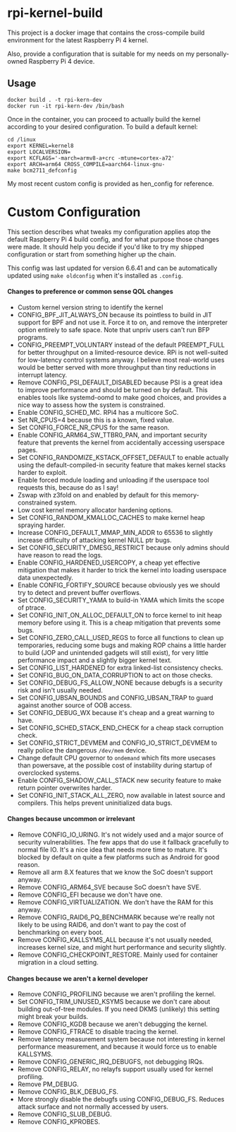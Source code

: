 rpi-kernel-build
================

This project is a docker image that contains the cross-compile build environment for the latest Raspberry Pi 4 kernel. 

Also, provide a configuration that is suitable for my needs on my personally-owned Raspberry Pi 4 device.

Usage
-----

```
docker build . -t rpi-kern-dev
docker run -it rpi-kern-dev /bin/bash
```

Once in the container, you can proceed to actually build the kernel according to your desired configuration. To build a default kernel:

```
cd /linux
export KERNEL=kernel8
export LOCALVERSION=
export KCFLAGS='-march=armv8-a+crc -mtune=cortex-a72'
export ARCH=arm64 CROSS_COMPILE=aarch64-linux-gnu- 
make bcm2711_defconfig
```

My most recent custom config is provided as hen_config for reference. 

Custom Configuration
====================

This section describes what tweaks my configuration applies atop the default Raspberry Pi 4 build config, and for what purpose those changes were made. It should help you decide if you'd like to try my shipped configuration or start from something higher up the chain. 

This config was last updated for version 6.6.41 and can be automatically updated using `make oldconfig` when it's installed as `.config`.

#### Changes to preference or common sense QOL changes

* Custom kernel version string to identify the kernel
* CONFIG_BPF_JIT_ALWAYS_ON because its pointless to build in JIT support for BPF and not use it. Force it to on, and remove the interpreter option entirely to safe space. Note that unpriv users can't run BFP programs.
* CONFIG_PREEMPT_VOLUNTARY instead of the default PREEMPT_FULL for better throughput on a limited-resource device. RPi is not well-suited for low-latency control systems anyway. I believe most real-world uses would be better served with more throughput than tiny reductions in interrupt latency. 
* Remove CONFIG_PSI_DEFAULT_DISABLED because PSI is a great idea to improve performance and should be turned on by default. This enables tools like systemd-oomd to make good choices, and provides a nice way to assess how the system is constrained. 
* Enable CONFIG_SCHED_MC. RPi4 has a multicore SoC. 
* Set NR_CPUS=4 because this is a known, fixed value.
* Set CONFIG_FORCE_NR_CPUS for the same reason.
* Enable CONFIG_ARM64_SW_TTBR0_PAN, and important security feature that prevents the kernel from accidentally accessing userspace pages. 
* Set CONFIG_RANDOMIZE_KSTACK_OFFSET_DEFAULT to enable actually using the default-compiled-in security feature that makes kernel stacks harder to exploit.
* Enable forced module loading and unloading if the userspace tool requests this, because do as I say!
* Zswap with z3fold on and enabled by default for this memory-constrained system.
* Low cost kernel memory allocator hardening options.
* Set CONFIG_RANDOM_KMALLOC_CACHES to make kernel heap spraying harder.
* Increase CONFIG_DEFAULT_MMAP_MIN_ADDR to 65536 to slightly increase difficulty of attacking kernel NULL ptr bugs.
* Set CONFIG_SECURITY_DMESG_RESTRICT because only admins should have reason to read the logs.
* Enable CONFIG_HARDENED_USERCOPY, a cheap yet effective mitigation that makes it harder to trick the kernel into loading userspace data unexpectedly.
* Enable CONFIG_FORTIFY_SOURCE because obviously yes we should try to detect and prevent buffer overflows.
* Set CONFIG_SECURITY_YAMA to build-in YAMA which limits the scope of ptrace. 
* Set CONFIG_INIT_ON_ALLOC_DEFAULT_ON to force kernel to init heap memory before using it. This is a cheap mitigation that prevents some bugs.
* Set CONFIG_ZERO_CALL_USED_REGS to force all functions to clean up temporaries, reducing some bugs and making ROP chains a little harder to build (JOP and unintended gadgets will still exist), for very little performance impact and a slightly bigger kernel text.
* Set CONFIG_LIST_HARDENED for extra linked-list consistency checks.
* Set CONFIG_BUG_ON_DATA_CORRUPTION to act on those checks.
* Set CONFIG_DEBUG_FS_ALLOW_NONE because debugfs is a security risk and isn't usually needed.
* Set CONFIG_UBSAN_BOUNDS and CONFIG_UBSAN_TRAP to guard against another source of OOB access. 
* Set CONFIG_DEBUG_WX because it's cheap and a great warning to have.
* Set CONFIG_SCHED_STACK_END_CHECK for a cheap stack corruption check.
* Set CONFIG_STRICT_DEVMEM and CONFIG_IO_STRICT_DEVMEM to really police the dangerous `/dev/mem` device.
* Change default CPU governor to `ondemand` which fits more usecases than powersave, at the possible cost of instability during startup of overclocked systems.
* Enable CONFIG_SHADOW_CALL_STACK new security feature to make return pointer overwrites harder. 
* Set CONFIG_INIT_STACK_ALL_ZERO, now available in latest source and compilers. This helps prevent uninitialized data bugs. 

#### Changes because uncommon or irrelevant

* Remove CONFIG_IO_URING. It's not widely used and a major source of security vulnerabilities. The few apps that do use it fallback gracefully to normal file IO. It's a nice idea that needs more time to mature. It's blocked by default on quite a few platforms such as Android for good reason. 
* Remove all arm 8.X features that we know the SoC doesn't support anyway.
* Remove CONFIG_ARM64_SVE because SoC doesn't have SVE.
* Remove CONFIG_EFI because we don't have one. 
* Remove CONFIG_VIRTUALIZATION. We don't have the RAM for this anyway. 
* Remove CONFIG_RAID6_PQ_BENCHMARK because we're really not likely to be using RAID6, and don't want to pay the cost of benchmarking on every boot. 
* Remove CONFIG_KALLSYMS_ALL because it's not usually needed, increases kernel size, and might hurt performance and security slightly. 
* Remove CONFIG_CHECKPOINT_RESTORE. Mainly used for container migration in a cloud setting. 

#### Changes because we aren't a kernel developer
* Remove CONFIG_PROFILING because we aren't profiling the kernel.
* Set CONFIG_TRIM_UNUSED_KSYMS because we don't care about building out-of-tree modules. If you need DKMS (unlikely) this setting might break your builds.
* Remove CONFIG_KGDB because we aren't debugging the kernel.
* Remove CONFIG_FTRACE to disable tracing the kernel.
* Remove latency measurement system because not interesting in kernel performance measurement, and because it would force us to enable KALLSYMS.
* Remove CONFIG_GENERIC_IRQ_DEBUGFS, not debugging IRQs.
* Remove CONFIG_RELAY, no relayfs support usually used for kernel profiling. 
* Remove PM_DEBUG.
* Remove CONFIG_BLK_DEBUG_FS.
* More strongly disable the debugfs using CONFIG_DEBUG_FS. Reduces attack surface and not normally accessed by users.
* Remove CONFIG_SLUB_DEBUG.
* Remove CONFIG_KPROBES.
